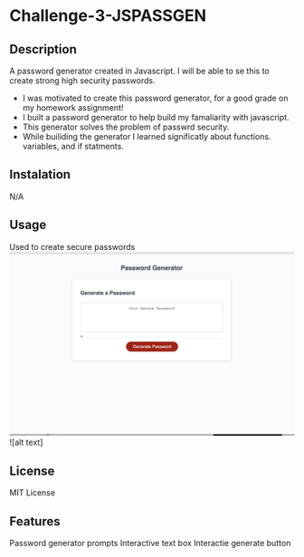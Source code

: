 # Challenge-3-JSPASSGEN


## Description

A password generator created in Javascript. I will be able to se this to create strong high security passwords.
- I was motivated to create this password generator, for a good grade on my homework assignment!
- I built a password generator to help build my famaliarity with javascript.
- This generator solves the problem of passwrd security.
- While builiding the generator I learned significatly about functions. variables, and if statments. 
## Instalation

N/A


## Usage

Used to create secure passwords
![alt text](assets/Screen%20Shot%202022-11-27%20at%204.36.53%20PM.png)
![alt text]


## License

MIT License


## Features

Password generator prompts
Interactive text box
Interactie generate button


